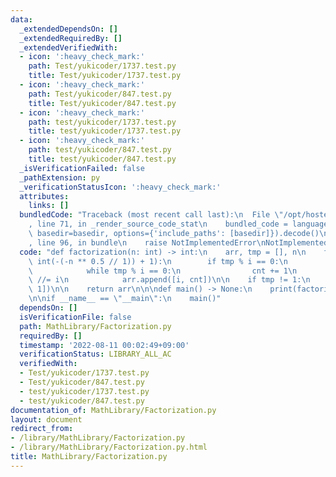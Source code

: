 ```yaml
---
data:
  _extendedDependsOn: []
  _extendedRequiredBy: []
  _extendedVerifiedWith:
  - icon: ':heavy_check_mark:'
    path: Test/yukicoder/1737.test.py
    title: Test/yukicoder/1737.test.py
  - icon: ':heavy_check_mark:'
    path: Test/yukicoder/847.test.py
    title: Test/yukicoder/847.test.py
  - icon: ':heavy_check_mark:'
    path: test/yukicoder/1737.test.py
    title: test/yukicoder/1737.test.py
  - icon: ':heavy_check_mark:'
    path: test/yukicoder/847.test.py
    title: test/yukicoder/847.test.py
  _isVerificationFailed: false
  _pathExtension: py
  _verificationStatusIcon: ':heavy_check_mark:'
  attributes:
    links: []
  bundledCode: "Traceback (most recent call last):\n  File \"/opt/hostedtoolcache/Python/3.10.6/x64/lib/python3.10/site-packages/onlinejudge_verify/documentation/build.py\"\
    , line 71, in _render_source_code_stat\n    bundled_code = language.bundle(stat.path,\
    \ basedir=basedir, options={'include_paths': [basedir]}).decode()\n  File \"/opt/hostedtoolcache/Python/3.10.6/x64/lib/python3.10/site-packages/onlinejudge_verify/languages/python.py\"\
    , line 96, in bundle\n    raise NotImplementedError\nNotImplementedError\n"
  code: "def factorization(n: int) -> int:\n    arr, tmp = [], n\n    for i in range(2,\
    \ int(-(-n ** 0.5 // 1)) + 1):\n        if tmp % i == 0:\n            cnt = 0\n\
    \            while tmp % i == 0:\n                cnt += 1\n                tmp\
    \ //= i\n            arr.append([i, cnt])\n\n    if tmp != 1:\n        arr.append([tmp,\
    \ 1])\n\n    return arr\n\n\ndef main() -> None:\n    print(factorization(2592))\n\
    \n\nif __name__ == \"__main\":\n    main()"
  dependsOn: []
  isVerificationFile: false
  path: MathLibrary/Factorization.py
  requiredBy: []
  timestamp: '2022-08-11 00:02:49+09:00'
  verificationStatus: LIBRARY_ALL_AC
  verifiedWith:
  - Test/yukicoder/1737.test.py
  - Test/yukicoder/847.test.py
  - test/yukicoder/1737.test.py
  - test/yukicoder/847.test.py
documentation_of: MathLibrary/Factorization.py
layout: document
redirect_from:
- /library/MathLibrary/Factorization.py
- /library/MathLibrary/Factorization.py.html
title: MathLibrary/Factorization.py
---
```

